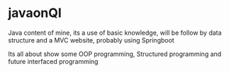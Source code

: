 # javaonQI
Java content of mine, its a use of basic knowledge, will be follow by data structure and a MVC website, probably using Springboot

Its all about show some OOP programming, Structured programming and future interfaced programming
